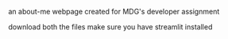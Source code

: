 an about-me webpage created for MDG's developer assignment

download both the files
make sure you have streamlit installed 
